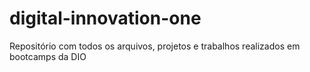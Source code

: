 # digital-innovation-one
Repositório com todos os arquivos, projetos e trabalhos realizados em bootcamps da DIO
